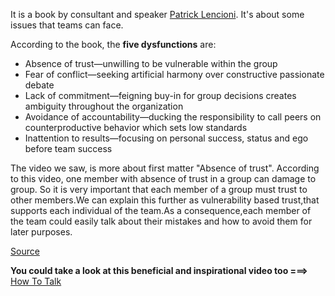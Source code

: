 It is a book by consultant and speaker [Patrick Lencioni](https://en.wikipedia.org/wiki/Patrick_Lencioni). It's about some issues that teams can face.

According to the book, the **five dysfunctions** are:

* Absence of trust—unwilling to be vulnerable within the group
* Fear of conflict—seeking artificial harmony over constructive passionate debate
* Lack of commitment—feigning buy-in for group decisions creates ambiguity throughout the organization
* Avoidance of accountability—ducking the responsibility to call peers on counterproductive behavior which sets low standards
* Inattention to results—focusing on personal success, status and ego before team success

The video we saw, is more about first matter "Absence of trust". According to this video, one member with absence of trust in a group can damage to group. So it is very important that each member of a group must trust to other members.We can explain this further as vulnerability based trust,that supports each individual of the team.As a consequence,each member of the team could easily talk about their mistakes and how to avoid them for later purposes.

[Source](https://en.wikipedia.org/wiki/The_Five_Dysfunctions_of_a_Team)

**You could take a look at this beneficial and inspirational video too ===>** [How To Talk](https://www.youtube.com/watch?v=eIho2S0ZahI)